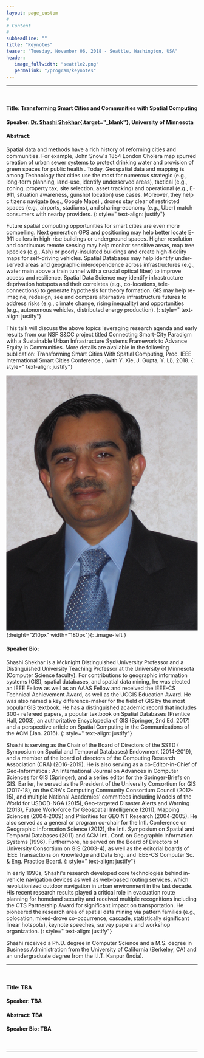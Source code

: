 ```yaml
---
layout: page_custom
#
# Content
#
subheadline: ""
title: "Keynotes"
teaser: "Tuesday, November 06, 2018 - Seattle, Washington, USA"
header:
   image_fullwidth: "seattle2.png"
   permalink: "/program/keynotes"
---
```

  
<style type="text/css">
.image-left {
display: block;
margin-left: auto;
margin-right: 10px;
float: left;
}
</style> 

<a id="talk1"> </a> 

---------------------------------------
<br />
  
#### Title:  Transforming Smart Cities and Communities with Spatial Computing 

#### Speaker: [Dr. Shashi Shekhar](https://www-users.cs.umn.edu/~shekhar/){:target="_blank"}, University of Minnesota

#### Abstract: 

Spatial data and methods have a rich history of reforming cities and communities. For example, John Snow's 1854 London Cholera map spurred creation of urban sewer systems to protect drinking water and provision of green spaces for public health . Today, Geospatial data and mapping is among Technology that cities use the most for numerous strategic (e.g., long-term planning, land-use, identify underserved areas), tactical (e.g., zoning, property tax, site selection, asset tracking) and operational (e.g., E-911, situation awareness, gunshot location) use cases. Moreover, they help citizens navigate (e.g., Google Maps) , drones stay clear of restricted spaces (e.g., airports, stadiums), and sharing-economy (e.g., Uber) match consumers with nearby providers.
{: style=" text-align: justify"}

Future spatial computing opportunities for smart cities are even more compelling. Next generation GPS and positioning may help better locate E-911 callers in high-rise buildings or underground spaces. Higher resolution and continuous remote sensing may help monitor sensitive areas, map tree species (e.g., Ash) or poorly-insulated buildings and create high-fidelity maps for self-driving vehicles. Spatial Databases may help identify under-served areas and geographic interdependence across infrastructures (e.g., water main above a train tunnel with a crucial optical fiber) to improve access and resilience. Spatial Data Science may identify infrastructure deprivation hotspots and their correlates (e.g., co-locations, tele-connections) to generate hypothesis for theory formation. GIS may help re-imagine, redesign, see and compare alternative infrastructure futures to address risks (e.g., climate change, rising inequality) and opportunities (e.g., autonomous vehicles, distributed energy production).
{: style=" text-align: justify"}

This talk will discuss the above topics leveraging research agenda and early results from our NSF S&CC project titled Connecting Smart-City Paradigm with a Sustainable Urban Infrastructure Systems Framework to Advance Equity in Communities. More details are available in the following publication: Transforming Smart Cities With Spatial Computing, Proc. IEEE International Smart Cities Conference , (with Y. Xie, J. Gupta, Y. Li), 2018.
{: style=" text-align: justify"}

![alt text](/program/keynotes/images/IMG_0832.JPG "Dr. Shashi Shekhar"){:height="210px" width="180px"}{: .image-left } 
#### Speaker Bio: 

Shashi Shekhar is a Mcknight Distinguished University Professor and a Distinguished University Teaching Professor at the University of Minnesota (Computer Science faculty). For contributions to geographic information systems (GIS), spatial databases, and spatial data mining, he was elected an IEEE Fellow as well as an AAAS Fellow and received the IEEE-CS Technical Achievement Award, as well as the UCGIS Education Award. He was also named a key difference-maker for the field of GIS by the most popular GIS textbook. He has a distinguished academic record that includes 300+ refereed papers, a popular textbook on Spatial Databases (Prentice Hall, 2003), an authoritative Encyclopedia of GIS (Springer, 2nd Ed. 2017) and a perspective article on Spatial Computing in the Communications of the ACM (Jan. 2016).
{: style=" text-align: justify"}

Shashi is serving as the Chair of the Board of Directors of the SSTD ( Symposium on Spatial and Temporal Databases) Endowment (2014-2019), and a member of the board of directors of the Computing Research Association (CRA) (2016-2019). He is also serving as a co-Editor-in-Chief of Geo-Informatica : An International Journal on Advances in Computer Sciences for GIS (Springer), and a series editor for the Springer-Briefs on GIS. Earlier, he served as the President of the University Consortium for GIS (2017-18), on the CRA's Computing Community Consortium Council (2012-15), and multiple National Academies' committees including Models of the World for USDOD-NGA (2015), Geo-targeted Disaster Alerts and Warning (2013), Future Work-force for Geospatial Intelligence (2011), Mapping Sciences (2004-2009) and Priorities for GEOINT Research (2004-2005). He also served as a general or program co-chair for the Intl. Conference on Geographic Information Science (2012), the Intl. Symposium on Spatial and Temporal Databases (2011) and ACM Intl. Conf. on Geographic Information Systems (1996). Furthermore, he served on the Board of Directors of University Consortium on GIS (2003-4), as well as the editorial boards of IEEE Transactions on Knowledge and Data Eng. and IEEE-CS Computer Sc. & Eng. Practice Board.
{: style=" text-align: justify"}

In early 1990s, Shashi's research developed core technologies behind in-vehicle navigation devices as well as web-based routing services, which revolutionized outdoor navigation in urban environment in the last decade. His recent research results played a critical role in evacuation route planning for homeland security and received multiple recognitions including the CTS Partnership Award for significant impact on transportation. He pioneered the research area of spatial data mining via pattern families (e.g., colocation, mixed-drove co-occurrence, cascade, statistically significant linear hotspots), keynote speeches, survey papers and workshop organization.
{: style=" text-align: justify"}

Shashi received a Ph.D. degree in Computer Science and a M.S. degree in Business Administration from the University of California (Berkeley, CA) and an undergraduate degree from the I.I.T. Kanpur (India).

<a id="talk2"> </a> 

---------------------------------------
<br />

#### Title: TBA 

#### Speaker: TBA

#### Abstract: TBA

#### Speaker Bio: TBA

<br />

---------------------------------------

<br />
<br />






